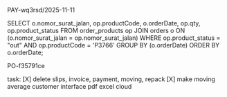 PAY-wq3rsd/2025-11-11

SELECT o.nomor_surat_jalan, op.productCode, o.orderDate, op.qty, op.product_status 
FROM order_products op JOIN orders o ON (o.nomor_surat_jalan = op.nomor_surat_jalan) 
WHERE op.product_status = "out" AND op.productCode = 'P3766'
GROUP BY (o.orderDate) 
ORDER BY o.orderDate;

PO-f35791ce

task:
[X] delete slips, invoice, payment, moving, repack
[X] make moving average
customer interface
pdf excel
cloud